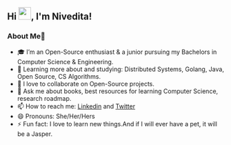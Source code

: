 ## Hi <img src="https://github.com/TheDudeThatCode/TheDudeThatCode/blob/master/Assets/Hi.gif" width="29px">, I'm Nivedita!


### About Me🚀

- 🎓 I’m an Open-Source enthusiast & a junior pursuing my Bachelors in Computer Science & Engineering.
- 🌱 Learning more about and studying: Distributed Systems, Golang, Java, Open Source, CS Algorithms.
- 👯 I love to collaborate on Open-Source projects.
- 💬 Ask me about books, best resources for learning Computer Science, research roadmap.
- 📫 How to reach me: [Linkedin](https://www.linkedin.com/in/nivedita-prasad-706719194/) and [Twitter](https://twitter.com/NiveditaPrasa15)
- 😄 Pronouns: She/Her/Hers
- ⚡ Fun fact: I love to learn new things.And if I will ever have a pet, it will be a Jasper.
